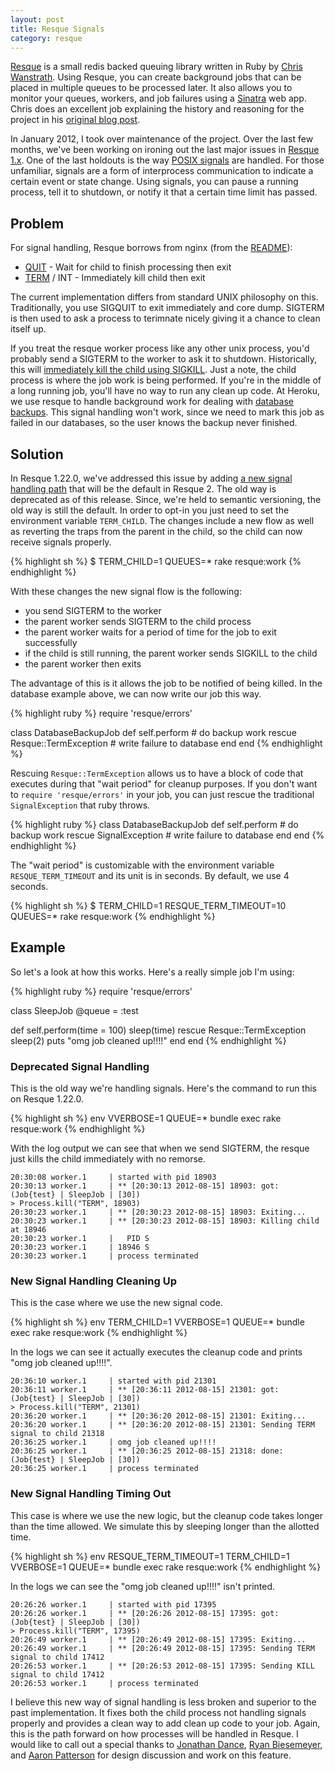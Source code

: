 ```yaml
---
layout: post
title: Resque Signals
category: resque
---
```

[Resque](http://github.com/defunkt/resque) is a small redis backed queuing library written in Ruby by [Chris Wanstrath](http://chriswanstrath.com/). Using Resque, you can create background jobs that can be placed in multiple queues to be processed later. It also allows you to monitor your queues, workers, and job failures using a [Sinatra](http://www.sinatrarb.com/) web app. Chris does an excellent job explaining the history and reasoning for the project in his [original blog post](https://github.com/blog/542-introducing-resque).

In January 2012, I took over maintenance of the project. Over the last few months, we've been working on ironing out the last major issues in [Resque 1.x](http://github.com/defunkt/resque/tree/1-x-stable). One of the last holdouts is the way [POSIX signals](http://unixhelp.ed.ac.uk/CGI/man-cgi?signal+7) are handled. For those unfamiliar, signals are a form of interprocess communication to indicate a certain event or state change. Using signals, you can pause a running process, tell it to shutdown, or notify it that a certain time limit has passed.

## Problem

For signal handling, Resque borrows from nginx (from the [README](https://github.com/defunkt/resque/blob/1-x-stable/README.markdown#signals)):

* [QUIT](http://en.wikipedia.org/wiki/SIGQUIT) - Wait for child to finish processing then exit
* [TERM](http://en.wikipedia.org/wiki/SIGTERM) / INT - Immediately kill child then exit

The current implementation differs from standard UNIX philosophy on this. Traditionally, you use SIGQUIT to exit immediately and core dump. SIGTERM is then used to ask a process to terimnate nicely giving it a chance to clean itself up.

If you treat the resque worker process like any other unix process, you'd probably send a SIGTERM to the worker to ask it to shutdown. Historically, this will [immediately kill the child using SIGKILL](https://github.com/defunkt/resque/blob/0286e695402179661552897392c7221e23350181/lib/resque/worker.rb#L308). Just a note, the child process is where the job work is being performed. If you're in the middle of a long running job, you'll have no way to run any clean up code. At Heroku, we use resque to handle background work for dealing with [database backups](https://devcenter.heroku.com/articles/pgbackups). This signal handling won't work, since we need to mark this job as failed in our databases, so the user knows the backup never finished.

## Solution

In Resque 1.22.0, we've addressed this issue by adding [a new signal handling path](https://github.com/defunkt/resque/blob/de26a891253be9f9642685918cb0e81f16ff992c/lib/resque/worker.rb#L349-366) that will be the default in Resque 2. The old way is deprecated as of this release. Since, we're held to semantic versioning, the old way is still the default. In order to opt-in you just need to set the environment variable `TERM_CHILD`. The changes include a new flow as well as reverting the traps from the parent in the child, so the child can now receive signals properly.

{% highlight sh %}
$ TERM_CHILD=1 QUEUES=* rake resque:work
{% endhighlight %}

With these changes the new signal flow is the following:

* you send SIGTERM to the worker
* the parent worker sends SIGTERM to the child process
* the parent worker waits for a period of time for the job to exit successfully
* if the child is still running, the parent worker sends SIGKILL to the child
* the parent worker then exits

The advantage of this is it allows the job to be notified of being killed. In the database example above, we can now write our job this way.

{% highlight ruby %}
require 'resque/errors'

class DatabaseBackupJob
  def self.perform
    # do backup work
  rescue Resque::TermException
    # write failure to database
  end
end
{% endhighlight %}

Rescuing `Resque::TermException` allows us to have a block of code that executes during that "wait period" for cleanup purposes. If you don't want to `require 'resque/errors'` in your job, you can just rescue the traditional `SignalException` that ruby throws.

{% highlight ruby %}
class DatabaseBackupJob
  def self.perform
    # do backup work
  rescue SignalException
    # write failure to database
  end
end
{% endhighlight %}

The "wait period" is customizable with the environment variable `RESQUE_TERM_TIMEOUT` and its unit is in seconds. By default, we use 4 seconds.

{% highlight sh %}
$ TERM_CHILD=1 RESQUE_TERM_TIMEOUT=10 QUEUES=* rake resque:work
{% endhighlight %}

## Example

So let's a look at how this works. Here's a really simple job I'm using:

{% highlight ruby %}
require 'resque/errors'

class SleepJob
  @queue = :test

  def self.perform(time = 100)
    sleep(time)
  rescue Resque::TermException
    sleep(2)
    puts "omg job cleaned up!!!!"
  end
end
{% endhighlight %}

### Deprecated Signal Handling

This is the old way we're handling signals. Here's the command to run this on Resque 1.22.0.

{% highlight sh %}
env VVERBOSE=1 QUEUE=* bundle exec rake resque:work
{% endhighlight %}

With the log output we can see that when we send SIGTERM, the resque just kills the child immediately with no remorse.

    20:30:08 worker.1     | started with pid 18903
    20:30:13 worker.1     | ** [20:30:13 2012-08-15] 18903: got: (Job{test} | SleepJob | [30])
    > Process.kill("TERM", 18903)
    20:30:23 worker.1     | ** [20:30:23 2012-08-15] 18903: Exiting...
    20:30:23 worker.1     | ** [20:30:23 2012-08-15] 18903: Killing child at 18946
    20:30:23 worker.1     |   PID S
    20:30:23 worker.1     | 18946 S
    20:30:23 worker.1     | process terminated

### New Signal Handling Cleaning Up

This is the case where we use the new signal code.

{% highlight sh %}
env TERM_CHILD=1 VVERBOSE=1 QUEUE=* bundle exec rake resque:work
{% endhighlight %}

In the logs we can see it actually executes the cleanup code and prints "omg job cleaned up!!!!".

    20:36:10 worker.1     | started with pid 21301
    20:36:11 worker.1     | ** [20:36:11 2012-08-15] 21301: got: (Job{test} | SleepJob | [30])
    > Process.kill("TERM", 21301)
    20:36:20 worker.1     | ** [20:36:20 2012-08-15] 21301: Exiting...
    20:36:20 worker.1     | ** [20:36:20 2012-08-15] 21301: Sending TERM signal to child 21318
    20:36:25 worker.1     | omg job cleaned up!!!!
    20:36:25 worker.1     | ** [20:36:25 2012-08-15] 21318: done: (Job{test} | SleepJob | [30])
    20:36:25 worker.1     | process terminated

### New Signal Handling Timing Out

This case is where we use the new logic, but the cleanup code takes longer than the time allowed. We simulate this by sleeping longer than the allotted time.

{% highlight sh %}
env RESQUE_TERM_TIMEOUT=1 TERM_CHILD=1 VVERBOSE=1 QUEUE=* bundle exec rake resque:work
{% endhighlight %}

In the logs we can see the "omg job cleaned up!!!!" isn't printed.

    20:26:26 worker.1     | started with pid 17395
    20:26:26 worker.1     | ** [20:26:26 2012-08-15] 17395: got: (Job{test} | SleepJob | [30])
    > Process.kill("TERM", 17395)
    20:26:49 worker.1     | ** [20:26:49 2012-08-15] 17395: Exiting...
    20:26:49 worker.1     | ** [20:26:49 2012-08-15] 17395: Sending TERM signal to child 17412
    20:26:53 worker.1     | ** [20:26:53 2012-08-15] 17395: Sending KILL signal to child 17412
    20:26:53 worker.1     | process terminated

I believe this new way of signal handling is less broken and superior to the past implementation. It fixes both the child process not handling signals properly and provides a clean way to add clean up code to your job. Again, this is the path forward on how processes will be handled in Resque. I would like to call out a special thanks to [Jonathan Dance](http://github.com/wuputah), [Ryan Biesemeyer](https://github.com/yaauie), and [Aaron Patterson](http://github.com/tenderlove) for design discussion and work on this feature.
